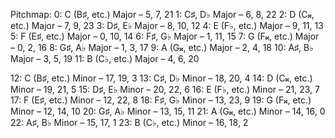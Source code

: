 Pitchmap:
0: C (B♯, etc.) Major – 5, 7, 21 
1: C♯, D♭ Major – 6, 8, 22
2: D (C𝄪, etc.) Major – 7, 9, 23
3: D♯, E♭ Major – 8, 10, 12
4: E (F♭, etc.) Major – 9, 11, 13
5: F (E♯, etc.) Major – 0, 10, 14
6: F♯, G♭ Major – 1, 11, 15
7: G (F𝄪, etc.) Major – 0, 2, 16
8: G♯, A♭ Major – 1, 3, 17
9: A (G𝄪, etc.) Major – 2, 4, 18
10: A♯, B♭ Major – 3, 5, 19
11: B (C♭, etc.) Major – 4, 6, 20

12: C (B♯, etc.) Minor – 17, 19, 3
13: C♯, D♭ Minor – 18, 20, 4
14: D (C𝄪, etc.) Minor – 19, 21, 5
15: D♯, E♭ Minor – 20, 22, 6
16: E (F♭, etc.) Minor – 21, 23, 7
17: F (E♯, etc.) Minor – 12, 22, 8
18: F♯, G♭ Minor – 13, 23, 9
19: G (F𝄪, etc.) Minor – 12, 14, 10
20: G♯, A♭ Minor – 13, 15, 11
21: A (G𝄪, etc.) Minor – 14, 16, 0
22: A♯, B♭ Minor – 15, 17, 1
23: B (C♭, etc.) Minor – 16, 18, 2